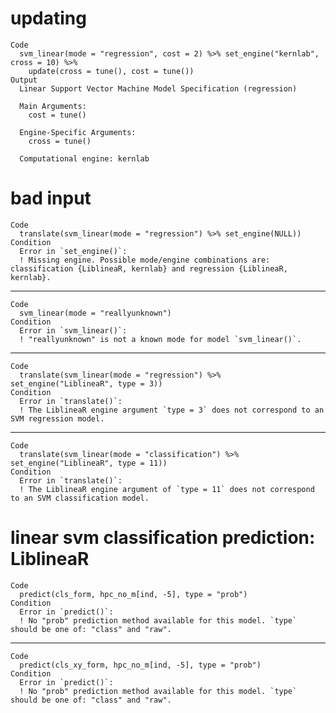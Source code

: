 # updating

    Code
      svm_linear(mode = "regression", cost = 2) %>% set_engine("kernlab", cross = 10) %>%
        update(cross = tune(), cost = tune())
    Output
      Linear Support Vector Machine Model Specification (regression)
      
      Main Arguments:
        cost = tune()
      
      Engine-Specific Arguments:
        cross = tune()
      
      Computational engine: kernlab 
      

# bad input

    Code
      translate(svm_linear(mode = "regression") %>% set_engine(NULL))
    Condition
      Error in `set_engine()`:
      ! Missing engine. Possible mode/engine combinations are: classification {LiblineaR, kernlab} and regression {LiblineaR, kernlab}.

---

    Code
      svm_linear(mode = "reallyunknown")
    Condition
      Error in `svm_linear()`:
      ! "reallyunknown" is not a known mode for model `svm_linear()`.

---

    Code
      translate(svm_linear(mode = "regression") %>% set_engine("LiblineaR", type = 3))
    Condition
      Error in `translate()`:
      ! The LiblineaR engine argument `type = 3` does not correspond to an SVM regression model.

---

    Code
      translate(svm_linear(mode = "classification") %>% set_engine("LiblineaR", type = 11))
    Condition
      Error in `translate()`:
      ! The LiblineaR engine argument of `type = 11` does not correspond to an SVM classification model.

# linear svm classification prediction: LiblineaR

    Code
      predict(cls_form, hpc_no_m[ind, -5], type = "prob")
    Condition
      Error in `predict()`:
      ! No "prob" prediction method available for this model. `type` should be one of: "class" and "raw".

---

    Code
      predict(cls_xy_form, hpc_no_m[ind, -5], type = "prob")
    Condition
      Error in `predict()`:
      ! No "prob" prediction method available for this model. `type` should be one of: "class" and "raw".

